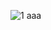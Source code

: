 ![1](https://user-images.githubusercontent.com/88095613/127345745-04ac118a-2cc6-47dd-ac50-47c5bbd2f130.jpg)
aaa
